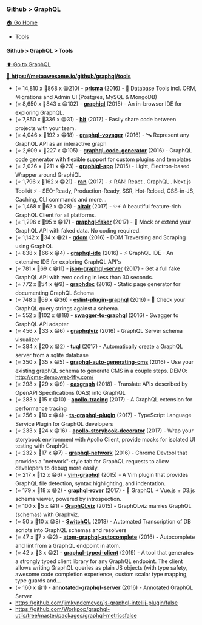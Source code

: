 ### Github > GraphQL
[🏠 Go Home](/README.md/#programming-languages)

 - [Tools](/markdown-pages/GraphQL.md/#github--graphql--tools)

#### Github > GraphQL > Tools
[⬆ Go to GraphQL](/markdown-pages/GraphQL.md/#github--graphql)

[💯 **https://metaawesome.io/github/graphql/tools** ](https://metaawesome.io/github/graphql/tools)

 - (⭐ 14,810 x 🍴868 x 😁210) - **[prisma](https://github.com/prisma/prisma)** (2016) - 💾 Database Tools incl. ORM, Migrations and Admin UI (Postgres, MySQL & MongoDB)
 - (⭐ 8,650 x 🍴843 x 😁102) - **[graphiql](https://github.com/graphql/graphiql)** (2015) - An in-browser IDE for exploring GraphQL.
 - (⭐ 7,850 x 🍴336 x 😁31) - **[bit](https://github.com/teambit/bit)** (2017) - Easily share code between projects with your team.
 - (⭐ 4,046 x 🍴192 x 😁18) - **[graphql-voyager](https://github.com/APIs-guru/graphql-voyager)** (2016) - 🛰️ Represent any GraphQL API as an interactive graph
 - (⭐ 2,609 x 🍴227 x 😁105) - **[graphql-code-generator](https://github.com/dotansimha/graphql-code-generator)** (2016) - GraphQL code generator with flexible support for custom plugins and templates
 - (⭐ 2,026 x 🍴211 x 😁23) - **[graphiql-app](https://github.com/skevy/graphiql-app)** (2015) - Light, Electron-based Wrapper around GraphiQL
 - (⭐ 1,796 x 🍴162 x 😁21) - **[ran](https://github.com/sly777/ran)** (2017) - :zap: RAN! React . GraphQL . Next.js Toolkit :zap: - SEO-Ready, Production-Ready, SSR, Hot-Reload, CSS-in-JS, Caching, CLI commands and more...
 - (⭐ 1,468 x 🍴62 x 😁28) - **[altair](https://github.com/imolorhe/altair)** (2017) - ✨⚡️ A beautiful feature-rich GraphQL Client for all platforms.
 - (⭐ 1,296 x 🍴95 x 😁17) - **[graphql-faker](https://github.com/APIs-guru/graphql-faker)** (2017) - 🎲 Mock or extend your GraphQL API with faked data. No coding required.
 - (⭐ 1,142 x 🍴34 x 😁2) - **[gdom](https://github.com/syrusakbary/gdom)** (2016) - DOM Traversing and Scraping using GraphQL
 - (⭐ 838 x 🍴66 x 😁4) - **[graphql-ide](https://github.com/andev-software/graphql-ide)** (2016) - ⚡️ GraphQL IDE - An extensive IDE for exploring GraphQL API's
 - (⭐ 781 x 🍴69 x 😁11) - **[json-graphql-server](https://github.com/marmelab/json-graphql-server)** (2017) - Get a full fake GraphQL API with zero coding in less than 30 seconds.
 - (⭐ 772 x 🍴54 x 😁9) - **[graphdoc](https://github.com/2fd/graphdoc)** (2016) - Static page generator for documenting GraphQL Schema
 - (⭐ 748 x 🍴69 x 😁36) - **[eslint-plugin-graphql](https://github.com/apollographql/eslint-plugin-graphql)** (2016) - :vertical_traffic_light: Check your GraphQL query strings against a schema.
 - (⭐ 552 x 🍴102 x 😁18) - **[swagger-to-graphql](https://github.com/yarax/swagger-to-graphql)** (2016) - Swagger to GraphQL API adapter
 - (⭐ 456 x 🍴33 x 😁6) - **[graphqlviz](https://github.com/sheerun/graphqlviz)** (2016) - GraphQL Server schema visualizer
 - (⭐ 384 x 🍴20 x 😁2) - **[tuql](https://github.com/bradleyboy/tuql)** (2017) - Automatically create a GraphQL server from a sqlite database
 - (⭐ 350 x 🍴35 x 😁5) - **[graphql-auto-generating-cms](https://github.com/sarkistlt/graphql-auto-generating-cms)** (2016) - Use your existing graphQL schema to generate CMS in a couple steps. DEMO: http://cms-demo.web4fly.com/
 - (⭐ 298 x 🍴29 x 😁9) - **[oasgraph](https://github.com/strongloop/oasgraph)** (2018) - Translate APIs described by OpenAPI Specifications (OAS) into GraphQL
 - (⭐ 283 x 🍴15 x 😁10) - **[apollo-tracing](https://github.com/apollographql/apollo-tracing)** (2017) - A GraphQL extension for performance tracing
 - (⭐ 256 x 🍴10 x 😁4) - **[ts-graphql-plugin](https://github.com/Quramy/ts-graphql-plugin)** (2017) - TypeScript Language Service Plugin for GraphQL developers
 - (⭐ 233 x 🍴24 x 😁16) - **[apollo-storybook-decorator](https://github.com/abhiaiyer91/apollo-storybook-decorator)** (2017) - Wrap your storybook environment with Apollo Client, provide mocks for isolated UI testing with GraphQL
 - (⭐ 232 x 🍴17 x 😁7) - **[graphql-network](https://github.com/Ghirro/graphql-network)** (2016) - Chrome Devtool that provides a "network"-style tab for GraphQL requests to allow developers to debug more easily.
 - (⭐ 217 x 🍴12 x 😁6) - **[vim-graphql](https://github.com/jparise/vim-graphql)** (2015) - A Vim plugin that provides GraphQL file detection, syntax highlighting, and indentation.
 - (⭐ 179 x 🍴18 x 😁2) - **[graphql-rover](https://github.com/Brbb/graphql-rover)** (2017) - :rocket: GraphQL + Vue.js + D3.js schema viewer, powered by introspection.
 - (⭐ 100 x 🍴5 x 😁1) - **[GraphQLviz](https://github.com/Macroz/GraphQLviz)** (2015) - GraphQLviz marries GraphQL (schemas) with Graphviz.
 - (⭐ 50 x 🍴10 x 😁8) - **[SwitchQL](https://github.com/SwitchQL/SwitchQL)** (2018) - Automated Transcription of DB scripts into GraphQL schemas and resolvers
 - (⭐ 47 x 🍴7 x 😁2) - **[atom-graphql-autocomplete](https://github.com/orionsoft/atom-graphql-autocomplete)** (2016) - Autocomplete and lint from a GraphQL endpoint in atom.
 - (⭐ 42 x 🍴3 x 😁2) - **[graphql-typed-client](https://github.com/helios1138/graphql-typed-client)** (2019) - A tool that generates a strongly typed client library for any GraphQL endpoint. The client allows writing GraphQL queries as plain JS objects (with type safety, awesome code completion experience, custom scalar type mapping, type guards and…
 - (⭐ 160 x 😁1) - **[annotated-graphql-server](https://github.com/almilo/annotated-graphql-server)** (2016) - Annotated GraphQL Server
 - https://github.com/jimkyndemeyer/js-graphql-intellij-plugin/false
 - https://github.com/Workpop/graphql-utils/tree/master/packages/graphql-metricsfalse

